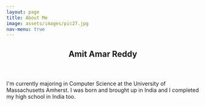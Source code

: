 ```yaml
---
layout: page
title: About Me
image: assets/images/pic27.jpg
nav-menu: true
---
```


<!-- Main -->
<div id="main" class="alt">

<!-- One -->
<section id="one">
	<div class="inner">
		<header class="major">
			<h1>Amit Amar Reddy</h1>
		</header>

I'm currently majoring in Computer Science at the University of Massachusetts Amherst. I was born and brought up in India and I completed my high school in India too. 

</div>
</section>

</div>
